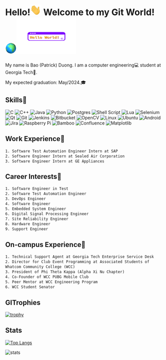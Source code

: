 # Hello!<img src="https://github.com/PatrickDuong3001/PatrickDuong3001/blob/main/68747470733a2f2f6d656469612e67697068792e636f6d2f6d656469612f6876524a434c467a6361737252346961377a2f67697068792e676966.gif" width="35" height="35" /> Welcome to my Git World!<img src="https://github.com/PatrickDuong3001/PatrickDuong3001/blob/main/Earth.gif" width="35" height="35" /><img src="https://github.com/PatrickDuong3001/PatrickDuong3001/blob/main/hello%20world.gif" width="190" height="115"/>
My name is Bao (Patrick) Duong. I am a computer engineering:computer: student at Georgia Tech:honeybee:.

My expected graduation: May/2024.:mortar_board:

## Skills:muscle:
![C](https://img.shields.io/badge/c-%2300599C.svg?style=for-the-badge&logo=c&logoColor=white)
![C++](https://img.shields.io/badge/c++-%2300599C.svg?style=for-the-badge&logo=c%2B%2B&logoColor=white)
![Java](https://img.shields.io/badge/java-%23ED8B00.svg?style=for-the-badge&logo=java&logoColor=white)
![Python](https://img.shields.io/badge/python-3670A0?style=for-the-badge&logo=python&logoColor=ffdd54)
![Postgres](https://img.shields.io/badge/postgres-%23316192.svg?style=for-the-badge&logo=postgresql&logoColor=white)
![Shell Script](https://img.shields.io/badge/shell_script-%23121011.svg?style=for-the-badge&logo=gnu-bash&logoColor=white)
![Lua](https://img.shields.io/badge/lua-%232C2D72.svg?style=for-the-badge&logo=lua&logoColor=white)
![Selenium](https://img.shields.io/badge/-selenium-%43B02A?style=for-the-badge&logo=selenium&logoColor=white)
![Qt](https://img.shields.io/badge/Qt-%23217346.svg?style=for-the-badge&logo=Qt&logoColor=white)
![Git](https://img.shields.io/badge/git-%23F05033.svg?style=for-the-badge&logo=git&logoColor=white)
![Jenkins](https://img.shields.io/badge/jenkins-%232C5263.svg?style=for-the-badge&logo=jenkins&logoColor=white)
![Bitbucket](https://img.shields.io/badge/bitbucket-%230047B3.svg?style=for-the-badge&logo=bitbucket&logoColor=white)
![OpenCV](https://img.shields.io/badge/opencv-%23white.svg?style=for-the-badge&logo=opencv&logoColor=white)
![Linux](https://img.shields.io/badge/Linux-FCC624?style=for-the-badge&logo=linux&logoColor=black)
![Ubuntu](https://img.shields.io/badge/Ubuntu-E95420?style=for-the-badge&logo=ubuntu&logoColor=white)
![Android](https://img.shields.io/badge/Android-3DDC84?style=for-the-badge&logo=android&logoColor=white)
![Jira](https://img.shields.io/badge/jira-%230A0FFF.svg?style=for-the-badge&logo=jira&logoColor=white)
![Raspberry Pi](https://img.shields.io/badge/-RaspberryPi-C51A4A?style=for-the-badge&logo=Raspberry-Pi)
![Bamboo](https://a11ybadges.com/badge?logo=bamboo)
![Confluence](https://img.shields.io/badge/confluence-%23172BF4.svg?style=for-the-badge&logo=confluence&logoColor=white)
![Matplotlib](https://img.shields.io/badge/Matplotlib-%23ffffff.svg?style=for-the-badge&logo=Matplotlib&logoColor=black)
## Work Experience:office:
    1. Software Test Automation Engineer Intern at SAP
    2. Software Engineer Intern at Sealed Air Corporation
    3. Software Engineer Intern at GE Appliances
## Career Interests:key:
    1. Software Engineer in Test
    2. Software Test Automation Engineer
    3. DevOps Engineer 
    4. Software Engineer
    5. Embedded System Engineer
    6. Digital Signal Processing Engineer
    7. Site Reliability Engineer
    8. Hardware Engineer
    9. Support Engineer
## On-campus Experience:school: 
    1. Technical Support Agent at Georgia Tech Enterprise Service Desk
    2. Director for Club Event Programming at Associated Students of Whatcom Community College (WCC)
    3. President of Phi Theta Kappa (Alpha Xi Nu Chapter)
    4. Co-Founder of WCC PUBG Mobile Club 
    5. Peer Mentor at WCC Engineering Program
    6. WCC Student Senator
## GITrophies
[![trophy](https://github-profile-trophy.vercel.app/?username=PatrickDuong3001&row=1&theme=algolia)](https://github.com/ryo-ma/github-profile-trophy)
## Stats
[![Top Langs](https://github-readme-stats.vercel.app/api/top-langs/?username=PatrickDuong3001&layout=compact&theme=algolia)](https://github.com/anuraghazra/github-readme-stats)

![stats](https://github-readme-stats.vercel.app/api?username=PatrickDuong3001&show_icons=true&theme=merko)
